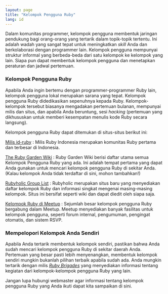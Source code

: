 ```yaml
---
layout: page
title: "Kelompok Pengguna Ruby"
lang: id
---
```


Dalam komunitas programmer, kelompok pengguna membentuk jaringan
pendukung bagi orang-orang yang tertarik dalam topik-topik tertentu. Ini
adalah wadah yang sangat tepat untuk meningkatkan *skill* Anda dan
berkolaborasi dengan programmer lain. Kelompok pengguna mempunyai
struktur informal yang berbeda-beda dari satu kelompok ke kelompok yang
lain. Siapa pun dapat membentuk kelompok pengguna dan menetapkan
peraturan dan jadwal pertemuan.

### Kelompok Pengguna Ruby

Apabila Anda ingin bertemu dengan programmer-programmer Ruby lain,
kelompok pengguna lokal merupakan sarana yang tepat. Kelompok pengguna
Ruby didedikasikan sepenuhnya kepada Ruby. Kelompok-kelompok tersebut
biasanya mengadakan pertemuan bulanan, mempunyai milis dan situs, dan
apabila Anda beruntung, sesi *hacking* (pertemuan yang dikhususkan untuk
memberi kesempatan menulis kode Ruby secara langsung).

Kelompok pengguna Ruby dapat ditemukan di situs-situs berikut ini:

[Milis id-ruby][1]
: Milis Ruby Indonesia merupakan komunitas Ruby pertama dan terbesar di
  Indonesia.

[The Ruby Garden Wiki][2]
: Ruby Garden Wiki berisi daftar utama semua Kelompok Pengguna Ruby yang
  ada. Ini adalah tempat pertama yang dapat Anda gunakan untuk mencari
  kelompok pengguna Ruby di sekitar Anda. (Kalau kelompok Anda tidak
  terdaftar di sini, mohon tambahkan!)

[Rubyholic Group List][3]
: Rubyholic merupakan situs baru yang menyediakan daftar kelompok Ruby
  dan informasi singkat mengenai masing-masing kelompok. Situs ini
  bersifat seperti wiki dan dapat diedit oleh siapa saja.

[Kelompok Ruby di Meetup][4]
: Sejumlah besar kelompok pengguna Ruby bergabung dalam Meetup. Meetup
  menyediakan banyak fasilitas untuk kelompok pengguna, seperti forum
  internal, pengumuman, pengingat otomatis, dan sistem RSVP.

### Mempelopori Kelompok Anda Sendiri

Apabila Anda tertarik membentuk kelompok sendiri, pastikan bahwa Anda
sudah mencari kelompok pengguna Ruby di sekitar daerah Anda. Pertemuan
yang besar pasti lebih menyenangkan, membentuk kelompok sendiri mungkin
bukanlah pilihan terbaik apabila sudah ada. Anda mungkin tertarik dengan
milis [*Ruby Brigades*][5] yang menyediakan informasi tentang kegiatan
dari kelompok-kelompok pengguna Ruby yang lain.

Jangan lupa hubungi webmaster agar informasi tentang kelompok pengguna
Ruby yang Anda ikuti dapat kita sampaikan di sini.



[1]: http://tech.groups.yahoo.com/group/id-ruby/
[2]: http://wiki.rubygarden.org/Ruby/page/show/RubyUserGroups
[3]: http://www.rubyholic.com/
[4]: http://ruby.meetup.com
[5]: http://groups.google.com/group/Ruby-Brigades
